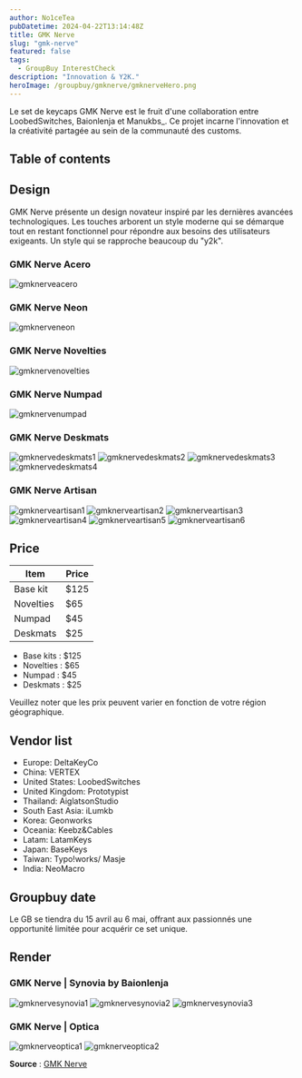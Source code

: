 ```yaml
---
author: No1ceTea
pubDatetime: 2024-04-22T13:14:48Z
title: GMK Nerve
slug: "gmk-nerve"
featured: false
tags:
  - GroupBuy InterestCheck
description: "Innovation & Y2K."
heroImage: /groupbuy/gmknerve/gmknerveHero.png
---
```


Le set de keycaps GMK Nerve est le fruit d'une collaboration entre LoobedSwitches, Baionlenja et Manukbs\_. Ce projet incarne l'innovation et la créativité partagée au sein de la communauté des customs.

## Table of contents

## Design

GMK Nerve présente un design novateur inspiré par les dernières avancées technologiques. Les touches arborent un style moderne qui se démarque tout en restant fonctionnel pour répondre aux besoins des utilisateurs exigeants. Un style qui se rapproche beaucoup du "y2k".

### GMK Nerve Acero

![gmknerveacero](/groupbuy/gmknerve/gmknerveacero.jpg)

### GMK Nerve Neon

![gmknerveneon](/groupbuy/gmknerve/gmknerveneon.jpg)

### GMK Nerve Novelties

![gmknervenovelties](/groupbuy/gmknerve/gmknervenovelties.jpg)

### GMK Nerve Numpad

![gmknervenumpad](/groupbuy/gmknerve/gmknervenumpad.jpg)

### GMK Nerve Deskmats

![gmknervedeskmats1](/groupbuy/gmknerve/gmknervedeskmats1.jpg)
![gmknervedeskmats2](/groupbuy/gmknerve/gmknervedeskmats2.jpg)
![gmknervedeskmats3](/groupbuy/gmknerve/gmknervedeskmats3.jpg)
![gmknervedeskmats4](/groupbuy/gmknerve/gmknervedeskmats4.jpg)

### GMK Nerve Artisan

![gmknerveartisan1](/groupbuy/gmknerve/gmknerveartisan1.png)
![gmknerveartisan2](/groupbuy/gmknerve/gmknerveartisan2.png)
![gmknerveartisan3](/groupbuy/gmknerve/gmknerveartisan3.png)
![gmknerveartisan4](/groupbuy/gmknerve/gmknerveartisan4.png)
![gmknerveartisan5](/groupbuy/gmknerve/gmknerveartisan5.png)
![gmknerveartisan6](/groupbuy/gmknerve/gmknerveartisan6.png)

## Price

| Item      | Price |
| --------- | ----- |
| Base kit  | $125  |
| Novelties | $65   |
| Numpad    | $45   |
| Deskmats  | $25   |

- Base kits : $125
- Novelties : $65
- Numpad : $45
- Deskmats : $25

Veuillez noter que les prix peuvent varier en fonction de votre région géographique.

## Vendor list

- Europe: DeltaKeyCo
- China: VERTEX
- United States: LoobedSwitches
- United Kingdom: Prototypist
- Thailand: AiglatsonStudio
- South East Asia: iLumkb
- Korea: Geonworks
- Oceania: Keebz&Cables
- Latam: LatamKeys
- Japan: BaseKeys
- Taiwan: Typo!works/ Masje
- India: NeoMacro

## Groupbuy date

Le GB se tiendra du 15 avril au 6 mai, offrant aux passionnés une opportunité limitée pour acquérir ce set unique.

## Render

### GMK Nerve | Synovia by Baionlenja

![gmknervesynovia1](/groupbuy/gmknerve/gmknervesynovia1.jpg)
![gmknervesynovia2](/groupbuy/gmknerve/gmknervesynovia2.jpg)
![gmknervesynovia3](/groupbuy/gmknerve/gmknervesynovia3.jpg)

### GMK Nerve | Optica

![gmknerveoptica1](/groupbuy/gmknerve/gmknerveoptica1.jpg)
![gmknerveoptica2](/groupbuy/gmknerve/gmknerveoptica2.jpg)

**Source** : [GMK Nerve](https://geekhack.org/index.php?topic=122475.0)
